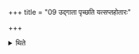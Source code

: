 +++
title = "09 उद्गाता पृच्छति यत्सप्तहोतारः"

+++

<details><summary>थिते</summary>

9. The Udgatr̥ asks, “When the Saptahotr̥-s performed the sacrificial session with whom as Gṣhapati did they prosper, with whom did they reach heaven and with whom did they continue these worlds?"  
</details>
